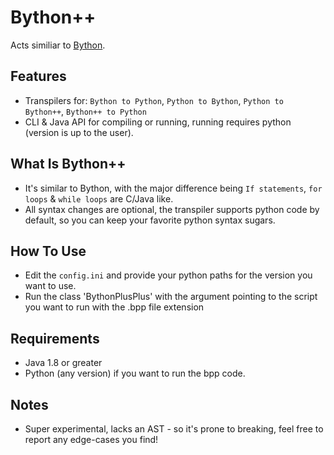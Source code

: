 # Bython++
Acts similiar to [Bython](https://github.com/mathialo/bython).

## Features
+ Transpilers for: `Bython to Python`, `Python to Bython`, `Python to Bython++`, `Bython++ to Python`
+ CLI & Java API for compiling or running, running requires python (version is up to the user).

## What Is Bython++
+ It's similar to Bython, with the major difference being `If statements`, `for loops` & `while loops` are C/Java like.
+ All syntax changes are optional, the transpiler supports python code by default, so you can keep your favorite python syntax sugars.

## How To Use
+ Edit the `config.ini` and provide your python paths for the version you want to use.
+ Run the class 'BythonPlusPlus' with the argument pointing to the script you want to run with the .bpp file extension

## Requirements
+ Java 1.8 or greater
+ Python (any version) if you want to run the bpp code.

## Notes
+ Super experimental, lacks an AST - so it's prone to breaking, feel free to report any edge-cases you find!